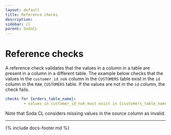 ```yaml
---
layout: default
title: Reference checks
description: 
sidebar: cl
parent: SodaCL
---
```


# Reference checks

A reference check validates that the values in a column in a table are present in a column in a different table. The example below checks that the values in the `customer_id_nok` column in the `CUSTOMERS` table exist in the `id` column in the `RAW_CUSTOMERS` table. If the values are not in the `id` column, the check fails.

```yaml
checks for {orders_table_name}:
        - values in customer_id_nok must exist in {customers_table_name} id
```
<!--
Multi-column reference check
```yaml
checks for ORDERS:
  - reference from (customer_country, customer_zip) to CUSTOMERS (country, zip)
```
-->

Note that Soda CL considers missing values in the source column as invalid.

---
{% include docs-footer.md %}